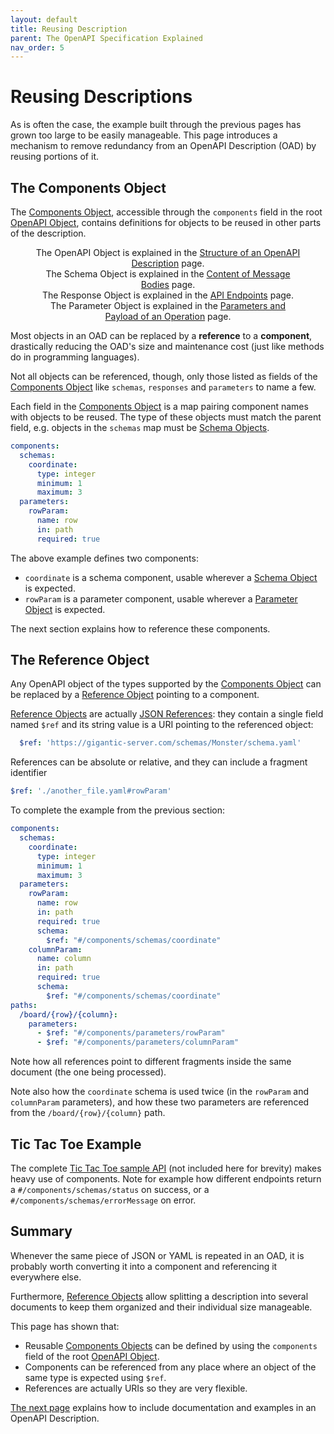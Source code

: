 ```yaml
---
layout: default
title: Reusing Description
parent: The OpenAPI Specification Explained
nav_order: 5
---
```


# Reusing Descriptions

As is often the case, the example built through the previous pages has grown too large to be easily manageable. This page introduces a mechanism to remove redundancy from an OpenAPI Description (OAD) by reusing portions of it.

## The Components Object

The [Components Object](https://spec.openapis.org/oas/v3.1.0#components-object),
accessible through the `components` field in the root [OpenAPI Object](https://spec.openapis.org/oas/v3.1.0#openapi-object), contains definitions for objects to be reused in other parts of the description.

<figure style="text-align:center">
   <object type="image/svg+xml" data="{{site.baseurl}}/img/components-object.svg"></object>
  <figcaption>The OpenAPI Object is explained in the <a href="structure.html">Structure of an OpenAPI Description</a> page.<br/>The Schema Object is explained in the <a href="content.html">Content of Message Bodies</a> page.<br/>The Response Object is explained in the <a href="paths.html">API Endpoints</a> page.<br/>The Parameter Object is explained in the <a href="parameters.html">Parameters and Payload of an Operation</a> page.</figcaption>
</figure>

Most objects in an OAD can be replaced by a **reference** to a **component**, drastically reducing the OAD's size and maintenance cost (just like methods do in programming languages).

Not all objects can be referenced, though, only those listed as fields of the [Components Object](https://spec.openapis.org/oas/v3.1.0#components-object) like `schemas`, `responses` and `parameters` to name a few.

Each field in the [Components Object](https://spec.openapis.org/oas/v3.1.0#components-object) is a map pairing component names with objects to be reused. The type of these objects must match the parent field, e.g. objects in the `schemas` map must be [Schema Objects](https://spec.openapis.org/oas/v3.1.0#schema-object).

```yaml
components:
  schemas:
    coordinate:
      type: integer
      minimum: 1
      maximum: 3
  parameters:
    rowParam:
      name: row
      in: path
      required: true
```

The above example defines two components:

- `coordinate` is a schema component, usable wherever a [Schema Object](https://spec.openapis.org/oas/v3.1.0#schema-object) is expected.
- `rowParam` is a parameter component, usable wherever a [Parameter Object](https://spec.openapis.org/oas/v3.1.0#parameter-object) is expected.

The next section explains how to reference these components.

## The Reference Object

Any OpenAPI object of the types supported by the [Components Object](https://spec.openapis.org/oas/v3.1.0#components-object) can be replaced by a [Reference Object](https://spec.openapis.org/oas/v3.1.0#reference-object) pointing to a component.

[Reference Objects](https://spec.openapis.org/oas/v3.1.0#reference-object) are actually [JSON References](https://tools.ietf.org/html/draft-pbryan-zyp-json-ref-03): they contain a single field named `$ref` and its string value is a URI pointing to the referenced object:

```yaml
  $ref: 'https://gigantic-server.com/schemas/Monster/schema.yaml'
```

References can be absolute or relative, and they can include a fragment identifier

```yaml
$ref: './another_file.yaml#rowParam'
```

To complete the example from the previous section:

```yaml
components:
  schemas:
    coordinate:
      type: integer
      minimum: 1
      maximum: 3
  parameters:
    rowParam:
      name: row
      in: path
      required: true
      schema:
        $ref: "#/components/schemas/coordinate"
    columnParam:
      name: column
      in: path
      required: true
      schema:
        $ref: "#/components/schemas/coordinate"
paths:
  /board/{row}/{column}:
    parameters:
      - $ref: "#/components/parameters/rowParam"
      - $ref: "#/components/parameters/columnParam"
```

Note how all references point to different fragments inside the same document (the one being processed).

Note also how the `coordinate` schema is used twice (in the `rowParam` and `columnParam` parameters), and how these two parameters are referenced from the `/board/{row}/{column}` path.

## Tic Tac Toe Example

The complete [Tic Tac Toe sample API](/examples/v3.1/tictactoe.yaml) (not included here for brevity) makes heavy use of components. Note for example how different endpoints return a `#/components/schemas/status` on success, or a `#/components/schemas/errorMessage` on error.

## Summary

Whenever the same piece of JSON or YAML is repeated in an OAD, it is probably worth converting it into a component and referencing it everywhere else.

Furthermore, [Reference Objects](https://spec.openapis.org/oas/v3.1.0#reference-object) allow splitting a description into several documents to keep them organized and their individual size manageable.

This page has shown that:

- Reusable [Components Objects](https://spec.openapis.org/oas/v3.1.0#components-object) can be defined by using the `components` field of the root [OpenAPI Object](https://spec.openapis.org/oas/v3.1.0#openapi-object).
- Components can be referenced from any place where an object of the same type is expected using `$ref`.
- References are actually URIs so they are very flexible.

[The next page](docs) explains how to include documentation and examples in an OpenAPI Description.
